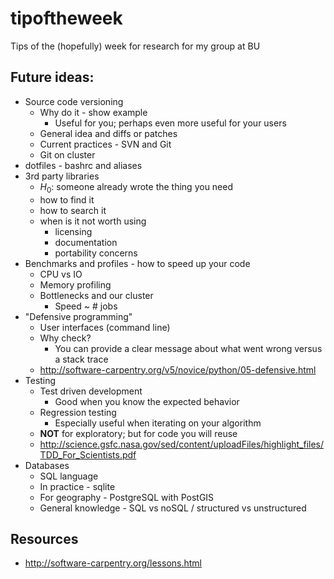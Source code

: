 tipoftheweek
============

Tips of the (hopefully) week for research for my group at BU

## Future ideas:

+ Source code versioning
    * Why do it - show example
        - Useful for you; perhaps even more useful for your users
    * General idea and diffs or patches
    * Current practices - SVN and Git
    * Git on cluster
+ dotfiles - bashrc and aliases
+ 3rd party libraries
    * $H_0$: someone already wrote the thing you need
    * how to find it
    * how to search it
    * when is it not worth using
        - licensing
        - documentation
        - portability concerns
+ Benchmarks and profiles - how to speed up your code
    * CPU vs IO
    * Memory profiling
    * Bottlenecks and our cluster
        - Speed ~ # jobs
+ "Defensive programming"
    * User interfaces (command line)
    * Why check?
        - You can provide a clear message about what went wrong versus a stack trace
    * http://software-carpentry.org/v5/novice/python/05-defensive.html
+ Testing
    * Test driven development
        - Good when you know the expected behavior
    * Regression testing
        - Especially useful when iterating on your algorithm
    * **NOT** for exploratory; but for code you will reuse
    * http://science.gsfc.nasa.gov/sed/content/uploadFiles/highlight_files/TDD_For_Scientists.pdf
+ Databases
    * SQL language
    * In practice - sqlite
    * For geography - PostgreSQL with PostGIS
    * General knowledge - SQL vs noSQL / structured vs unstructured

## Resources

+ http://software-carpentry.org/lessons.html
